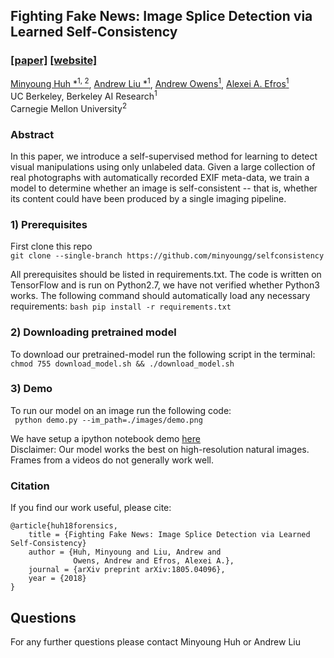## Fighting Fake News: Image Splice Detection via Learned Self-Consistency
### [[paper]](https://github.com/minyoungg/deepForensics) [[website]](https://minyoungg.github.io/selfconsistency/)

[Minyoung Huh *<sup>1, 2</sup>](https://minyounghuh.com), [Andrew Liu *<sup>1</sup>](http://andrewhliu.github.io/), [Andrew Owens<sup>1</sup>](http://andrewowens.com/), [Alexei A. Efros<sup>1</sup>](https://people.eecs.berkeley.edu/~efros/)  
UC Berkeley, Berkeley AI Research<sup>1</sup>  
Carnegie Mellon University<sup>2</sup> 
### Abstract
In this paper, we introduce a self-supervised method for
learning to detect visual manipulations using only unlabeled data. Given a large collection of real photographs with automatically recorded EXIF meta-data, we train a model to determine whether an image is self-consistent -- that is, whether its content could have been produced by a single imaging pipeline.
    
### 1) Prerequisites
First clone this repo  
```git clone --single-branch https://github.com/minyoungg/selfconsistency```

All prerequisites should be listed in requirements.txt. The code is written on TensorFlow and is run on Python2.7, we have not verified whether Python3 works. The following command should automatically load any necessary requirements:
```bash pip install -r requirements.txt```

### 2) Downloading pretrained model
To download our pretrained-model run the following script in the terminal:   
```chmod 755 download_model.sh && ./download_model.sh ```

### 3) Demo
To run our model on an image run the following code:   
``` python demo.py --im_path=./images/demo.png```

We have setup a ipython notebook demo [here](demo.ipynb)   
Disclaimer: Our model works the best on high-resolution natural images. Frames from a videos do not generally work well.

### Citation
If you find our work useful, please cite:   
```
@article{huh18forensics,
    title = {Fighting Fake News: Image Splice Detection via Learned Self-Consistency}
    author = {Huh, Minyoung and Liu, Andrew and
              Owens, Andrew and Efros, Alexei A.},
    journal = {arXiv preprint arXiv:1805.04096},
    year = {2018}
}
```

## Questions  
For any further questions please contact Minyoung Huh or Andrew Liu
